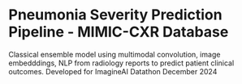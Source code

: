 # Pneumonia Severity Prediction Pipeline - MIMIC-CXR Database

Classical ensemble model using multimodal convolution, image embedddings, NLP from radiology reports to predict patient clinical outcomes. Developed for ImagineAI Datathon December 2024

